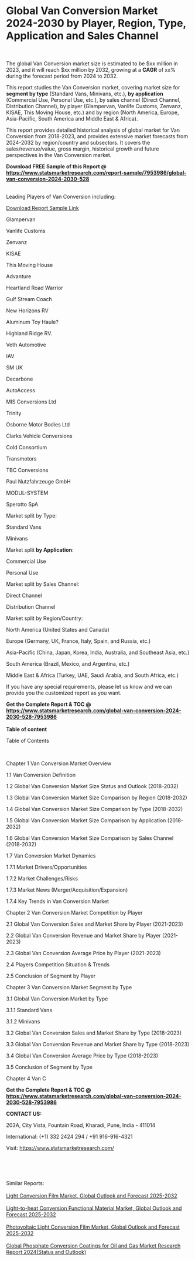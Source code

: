 <h1>Global Van Conversion Market 2024-2030 by Player, Region, Type, Application and Sales Channel</h1><br/><p>The global Van Conversion market size is estimated to be $xx million in 2023, and it will reach $xx million by 2032, growing at a <strong>CAGR</strong> of xx% during the forecast period from 2024 to 2032.</p><p>
 
 This report studies the Van Conversion market, covering market size for <strong>segment by type</strong> (Standard Vans, Minivans, etc.), <strong>by application</strong> (Commercial Use, Personal Use, etc.), by sales channel (Direct Channel, Distribution Channel), by player (Glampervan, Vanlife Customs, Zenvanz, KISAE, This Moving House, etc.) and by region (North America, Europe, Asia-Pacific, South America and Middle East & Africa).</p><p>
 
 This report provides detailed historical analysis of global market for Van Conversion from 2018-2023, and provides extensive market forecasts from 2024-2032 by region/country and subsectors. It covers the sales/revenue/value, gross margin, historical growth and future perspectives in the Van Conversion market.</p><div><b>Download FREE Sample of this Report @ <a href="https://www.statsmarketresearch.com/download-free-sample/7953986/global-van-conversion-2024-2030-528">https://www.statsmarketresearch.com/report-sample/7953986/global-van-conversion-2024-2030-528</a></b></div><br><p>
 
 Leading Players of Van Conversion including:</p><p><a href="https://www.statsmarketresearch.com/download-free-sample/7953986/global-van-conversion-2024-2030-528">Download Report Sample Link</a></p><p>Glampervan</p><p>Vanlife Customs</p><p>Zenvanz</p><p>KISAE</p><p>This Moving House</p><p>Advanture</p><p>Heartland Road Warrior</p><p>Gulf Stream Coach</p><p>New Horizons RV</p><p>Aluminum Toy Haule?</p><p>Highland Ridge RV.</p><p>Veth Automotive</p><p>IAV</p><p>SM UK</p><p>Decarbone</p><p>AutoAccess</p><p>MIS Conversions Ltd</p><p>Trinity</p><p>Osborne Motor Bodies Ltd</p><p>Clarks Vehicle Conversions</p><p>Cold Consortium</p><p>Transmotors</p><p>TBC Conversions</p><p>Paul Nutzfahrzeuge GmbH</p><p>MODUL-SYSTEM</p><p>Sperotto SpA</p><p>
 
 Market split by Type:</p><p>Standard Vans</p><p>Minivans</p><p>
 
 Market split <strong>by Application</strong>:</p><p>Commercial Use</p><p>Personal Use</p><p>
 
 Market split by Sales Channel:</p><p>Direct Channel</p><p>Distribution Channel</p><p>
 
 Market split by Region/Country:</p><p>North America (United States and Canada)</p><p>Europe (Germany, UK, France, Italy, Spain, and Russia, etc.)</p><p>Asia-Pacific (China, Japan, Korea, India, Australia, and Southeast Asia, etc.)</p><p>South America (Brazil, Mexico, and Argentina, etc.)</p><p>Middle East & Africa (Turkey, UAE, Saudi Arabia, and South Africa, etc.)</p><p>
 
 If you have any special requirements, please let us know and we can provide you the customized report as you want.</p><div><b>Get the Complete Report & TOC @ <a href="https://www.statsmarketresearch.com/global-van-conversion-2024-2030-528-7953986">https://www.statsmarketresearch.com/global-van-conversion-2024-2030-528-7953986</a></b></div><br><b>Table of content</b><p>Table of Contents<br />
 
 <br />
 
 Chapter 1 Van Conversion Market Overview<br />
 
  1.1 Van Conversion Definition<br />
 
  1.2 Global Van Conversion Market Size Status and Outlook (2018-2032)<br />
 
  1.3 Global Van Conversion Market Size Comparison by Region (2018-2032)<br />
 
  1.4 Global Van Conversion Market Size Comparison by Type (2018-2032)<br />
 
  1.5 Global Van Conversion Market Size Comparison by Application (2018-2032)<br />
 
  1.6 Global Van Conversion Market Size Comparison by Sales Channel (2018-2032)<br />
 
  1.7 Van Conversion Market Dynamics<br />
 
  1.7.1 Market Drivers/Opportunities<br />
 
  1.7.2 Market Challenges/Risks<br />
 
  1.7.3 Market News (Merger/Acquisition/Expansion)<br />
 
  1.7.4 Key Trends in Van Conversion Market<br />
 
 Chapter 2 Van Conversion Market Competition by Player<br />
 
  2.1 Global Van Conversion Sales and Market Share by Player (2021-2023)<br />
 
  2.2 Global Van Conversion Revenue and Market Share by Player (2021-2023)<br />
 
  2.3 Global Van Conversion Average Price by Player (2021-2023)<br />
 
  2.4 Players Competition Situation & Trends<br />
 
  2.5 Conclusion of Segment by Player<br />
 
 Chapter 3 Van Conversion Market Segment by Type<br />
 
  3.1 Global Van Conversion Market by Type<br />
 
  3.1.1 Standard Vans<br />
 
  3.1.2 Minivans<br />
 
  3.2 Global Van Conversion Sales and Market Share by Type (2018-2023)<br />
 
  3.3 Global Van Conversion Revenue and Market Share by Type (2018-2023)<br />
 
  3.4 Global Van Conversion Average Price by Type (2018-2023)<br />
 
  3.5 Conclusion of Segment by Type<br />
 
 Chapter 4 Van C<br><div><b>Get the Complete Report & TOC @ <a href="https://www.statsmarketresearch.com/global-van-conversion-2024-2030-528-7953986">https://www.statsmarketresearch.com/global-van-conversion-2024-2030-528-7953986</a></b></div></p>
 
 <b>CONTACT US:</b><br>
 
 203A, City Vista, Fountain Road, Kharadi, Pune, India - 411014 <br>
 
 International: (+1) 332 2424 294 / +91 916-916-4321<br>
 
 Visit: <a href="https://www.statsmarketresearch.com/">https://www.statsmarketresearch.com/</a>
 
 <br>
 
 <br><br>Similar Reports: <br><br><a href="https://www.statsmarketresearch.com/global-light-conversion-film-forecast-2025-2032-246-8032835">Light Conversion Film Market, Global Outlook and Forecast 2025-2032</a><br><br><a href="https://www.statsmarketresearch.com/global-lighttoheat-conversion-functional-material-forecast-2025-2032-38-8032779">Light-to-heat Conversion Functional Material Market, Global Outlook and Forecast 2025-2032</a><br><br><a href="https://www.statsmarketresearch.com/global-photovoltaic-light-conversion-film-forecast-2025-2032-588-8032834">Photovoltaic Light Conversion Film Market, Global Outlook and Forecast 2025-2032</a><br><br><a href="https://www.statsmarketresearch.com/global-phosphate-conversion-coatings-for-oil-gas-2024-670-8021464">Global Phosphate Conversion Coatings for Oil and Gas Market Research Report 2024(Status and Outlook)</a><br><br>